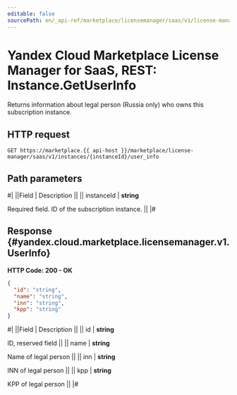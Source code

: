 ```yaml
---
editable: false
sourcePath: en/_api-ref/marketplace/licensemanager/saas/v1/license-manager/saas/api-ref/Instance/getUserInfo.md
---
```


# Yandex Cloud Marketplace License Manager for SaaS, REST: Instance.GetUserInfo

Returns information about legal person (Russia only) who owns this subscription instance.

## HTTP request

```
GET https://marketplace.{{ api-host }}/marketplace/license-manager/saas/v1/instances/{instanceId}/user_info
```

## Path parameters

#|
||Field | Description ||
|| instanceId | **string**

Required field. ID of the subscription instance. ||
|#

## Response {#yandex.cloud.marketplace.licensemanager.v1.UserInfo}

**HTTP Code: 200 - OK**

```json
{
  "id": "string",
  "name": "string",
  "inn": "string",
  "kpp": "string"
}
```

#|
||Field | Description ||
|| id | **string**

ID, reserved field ||
|| name | **string**

Name of legal person ||
|| inn | **string**

INN of legal person ||
|| kpp | **string**

KPP of legal person ||
|#